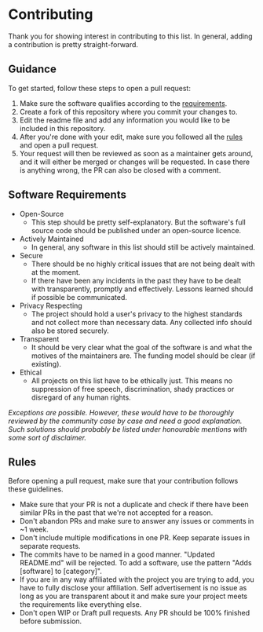# Contributing

Thank you for showing interest in contributing to this list. In general, adding a contribution is pretty straight-forward.

## Guidance

To get started, follow these steps to open a pull request:

1. Make sure the software qualifies according to the [requirements](#software-requirements).
2. Create a fork of this repository where you commit your changes to.
3. Edit the readme file and add any information you would like to be included in this repository.
4. After you're done with your edit, make sure you followed all the [rules](#rules) and open a pull request.
5. Your request will then be reviewed as soon as a maintainer gets around, and it will either be merged or changes will be requested. In case there is anything wrong, the PR can also be closed with a comment.

## Software Requirements

- Open-Source
  - This step should be pretty self-explanatory. But the software's full source code should be published under an open-source licence.
- Actively Maintained
  - In general, any software in this list should still be actively maintained.
- Secure
  - There should be no highly critical issues that are not being dealt with at the moment.
  - If there have been any incidents in the past they have to be dealt with transparently, promptly and effectively. Lessons learned should if possible be communicated.
- Privacy Respecting
  - The project should hold a user's privacy to the highest standards and not collect more than necessary data. Any collected info should also be stored securely.
- Transparent
  - It should be very clear what the goal of the software is and what the motives of the maintainers are. The funding model should be clear (if existing).
- Ethical
  - All projects on this list have to be ethically just. This means no suppression of free speech, discrimination, shady practices or disregard of any human rights.

*Exceptions are possible. However, these would have to be thoroughly reviewed by the community case by case and need a good explanation. Such solutions should probably be listed under honourable mentions with some sort of disclaimer.*

## Rules

Before opening a pull request, make sure that your contribution follows these guidelines.

- Make sure that your PR is not a duplicate and check if there have been similar PRs in the past that we're not accepted for a reason.
- Don't abandon PRs and make sure to answer any issues or comments in ~1 week.
- Don't include multiple modifications in one PR. Keep separate issues in separate requests.
- The commits have to be named in a good manner. "Updated README.md" will be rejected. To add a software, use the pattern "Adds [software] to [category]".
- If you are in any way affiliated with the project you are trying to add, you have to fully disclose your affiliation. Self advertisement is no issue as long as you are transparent about it and make sure your project meets the requirements like everything else.
- Don't open WIP or Draft pull requests. Any PR should be 100% finished before submission.
